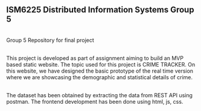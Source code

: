 ## ISM6225 Distributed Information Systems Group 5

</br>Group 5 Repository for final project

</br>This project is developed as part of assignment aiming to build an MVP based static website. The topic used for this project is CRIME TRACKER.
On this website, we have designed the basic prototype of the real time version where we are showcasing the demographic and statistical details of crime.

</br> The dataset has been obtained by extracting the data from REST API using postman. The frontend development has been done using html, js, css.
